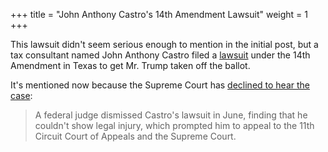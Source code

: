 +++
title = "John Anthony Castro's 14th Amendment Lawsuit"
weight = 1
+++

This lawsuit didn't seem serious enough to mention in the initial post, but a tax consultant named John Anthony Castro filed a [lawsuit](https://www.documentcloud.org/documents/23840274-castro-v-trump-lawsuit) under the 14th Amendment in Texas to get Mr. Trump taken off the ballot.

It's mentioned now because the Supreme Court has [declined to hear the case](https://www.msn.com/en-us/news/politics/supreme-court-quashes-2024-long-shot-candidates-14th-amendment-case-against-trump/ar-AA1hAei6):

> A federal judge dismissed Castro's lawsuit in June, finding that he couldn't show legal injury, which prompted him to appeal to the 11th Circuit Court of Appeals and the Supreme Court.